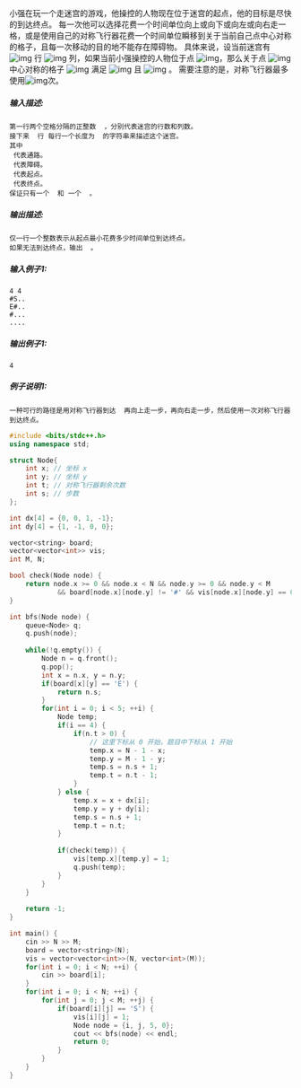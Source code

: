 小强在玩一个走迷宫的游戏，他操控的人物现在位于迷宫的起点，他的目标是尽快的到达终点。
每一次他可以选择花费一个时间单位向上或向下或向左或向右走一格，或是使用自己的对称飞行器花费一个时间单位瞬移到关于当前自己点中心对称的格子，且每一次移动的目的地不能存在障碍物。
具体来说，设当前迷宫有 ![img](https://www.nowcoder.com/equation?tex=%5Cmathit%20n) 行 ![img](https://www.nowcoder.com/equation?tex=%5Cmathit%20m) 列，如果当前小强操控的人物位于点 ![img](https://www.nowcoder.com/equation?tex=%5Cmathit%20A(x%2Cy))，那么关于点 ![img](https://www.nowcoder.com/equation?tex=%5Cmathit%20A) 中心对称的格子 ![img](https://www.nowcoder.com/equation?tex=%5Cmathit%20B(x%27%2Cy%27)) 满足 ![img](https://www.nowcoder.com/equation?tex=%5Cmathit%20x%2Bx%27%3Dn%2B1) 且 ![img](https://www.nowcoder.com/equation?tex=%5Cmathit%20y%2By%27%3Dm%2B1) 。
需要注意的是，对称飞行器最多使用![img](https://www.nowcoder.com/equation?tex=%5Ctext%205)次。



##### **输入描述:**

```
第一行两个空格分隔的正整数  ，分别代表迷宫的行数和列数。
接下来  行 每行一个长度为  的字符串来描述这个迷宫。
其中
 代表通路。
 代表障碍。
 代表起点。
 代表终点。
保证只有一个  和 一个  。
```



##### **输出描述:**

```
仅一行一个整数表示从起点最小花费多少时间单位到达终点。
如果无法到达终点，输出  。
```



##### **输入例子1:**

```
4 4
#S..
E#..
#...
....
```



##### **输出例子1:**

```
4
```



##### **例子说明1:**

```
一种可行的路径是用对称飞行器到达  再向上走一步，再向右走一步，然后使用一次对称飞行器到达终点。
```



```cpp
#include <bits/stdc++.h>
using namespace std;

struct Node{
    int x; // 坐标 x
    int y; // 坐标 y
    int t; // 对称飞行器剩余次数
    int s; // 步数
};

int dx[4] = {0, 0, 1, -1};
int dy[4] = {1, -1, 0, 0};

vector<string> board;
vector<vector<int>> vis;
int M, N;

bool check(Node node) {
    return node.x >= 0 && node.x < N && node.y >= 0 && node.y < M
            && board[node.x][node.y] != '#' && vis[node.x][node.y] == 0;
}

int bfs(Node node) {
    queue<Node> q;
    q.push(node);
    
    while(!q.empty()) {
        Node n = q.front();
        q.pop();
        int x = n.x, y = n.y;
        if(board[x][y] == 'E') {
            return n.s;
        }
        for(int i = 0; i < 5; ++i) {
            Node temp;
            if(i == 4) {
                if(n.t > 0) {
                    // 这里下标从 0 开始，题目中下标从 1 开始
                    temp.x = N - 1 - x;
                    temp.y = M - 1 - y;
                    temp.s = n.s + 1;
                    temp.t = n.t - 1;
                }
            } else {
                temp.x = x + dx[i];
                temp.y = y + dy[i];
                temp.s = n.s + 1;
                temp.t = n.t;
            }
            
            if(check(temp)) {
                vis[temp.x][temp.y] = 1;
                q.push(temp);
            }
        }
    }
    
    return -1;
}

int main() {
    cin >> N >> M;
    board = vector<string>(N);
    vis = vector<vector<int>>(N, vector<int>(M));
    for(int i = 0; i < N; ++i) {
        cin >> board[i];
    }
    for(int i = 0; i < N; ++i) {
        for(int j = 0; j < M; ++j) {
            if(board[i][j] == 'S') {
                vis[i][j] = 1;
                Node node = {i, j, 5, 0};
                cout << bfs(node) << endl;
                return 0;
            }
        }
    }
}
```